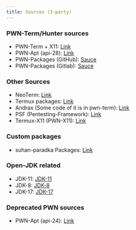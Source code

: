 ```yaml
---
title: Sources (3-party)
---
```


### PWN-Term/Hunter sources
* PWN-Term + X11: [Link](https://github.com/PWN-Term/PWN-Term)
* PWN-Apt (api-28): [Link](https://git.it-kuny.ch/pwn-term/repo)
* PWN-Packages (GitHub): [Sauce](https://github.com/pwn-term)
* PWN-Packages (Gitlab): [Sauce](https://gitlab.com/pwn-hunter)

### Other Sources
* NeoTerm: [Link](https://github.com/NeoTerm/)
* Termux packages: [Link](https://github.com/termux/)
* Andrax (Some code of it is in pwn-term): [Link](https://gitlab.com/crk-mythical/andrax-hackers-platform-v5-2/)
* PSF (Pentesting-Framework): [Link](https://github.com/abhackerofficial/pentesting-framework)
* Termux-X11 (PWN-X11): [Link](https://github.com/termux/termux-x11)

### Custom packages
* suhan-paradka Packages: [Link](https://github.com/suhan-paradka)

### Open-JDK related
* JDK-11: [JDK-11](https://play.google.com/store/apps/details?id=ru.iiec.jvdroid)
* JDK-8: [JDK-8](https://github.com/Hax4us/java)
* JDK-17: [JDK-17](https://github.com/PWN-Term/PWN-Term/mobile)

### Deprecated PWN sources
* PWN-Apt (api-24): [Link](https://gitlab.com/Martinvlba/apt-repository)
